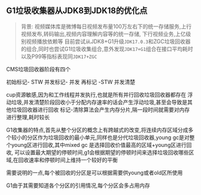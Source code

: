 ## G1垃圾收集器从JDK8到JDK18的优化点

> 背景: 视频媒体库是微博每日视频发布量100万左右下的统一存储服务,上行视频发布,转码输出,视频内容理解内容等的统一存储, 下行视频业务,上亿级别视频播放依赖等
> 目前尝试从JDK8+G1升级`JDK17.0.3`和ZGC垃圾回收器的组合,同时也尝试G1垃圾收集组合,意外发现`JDK17+G1`组合在接口平均耗时以及P99等指标表现同`JDK17+ZGC`



CMS垃圾回收器阶段有四个

初始标记- STW
并发标记- 并发
再标记 -STW
并发清楚  


cup资源敏感,因为和工作线程并发执行,也就是所有并行回收垃圾回收器都存在
浮动垃圾,并发清楚阶段回收小于分配内存速率的话会产生浮动垃圾,甚至会导致是其他垃圾回收器进行回收
标记-清除算法会产生内存分片,隔一段时间就需要对内存进行整理,耗时较长


G1收集器的特点,首先从整个分区的概念上有跨越式的改变,将连续内存区域分成多个较小的分区作为垃圾回收的最小单元,同样也是分代垃圾回收器,young gc是对整个young区进行回收,其中mixed gc 是选择回收价值最高的区域+young区进行回收, 可以设置最大期望的停顿时间,g1会根据期望的停顿时间来选择垃圾回收哪些区域,在回收速率和停顿时间上维持一个较好的平衡

需要说明的一点,每个被回收的分区是可以根据需要供young或者old区所使用


G1由于其需要知道各个分区的引用情况,每个分区会多占用内存